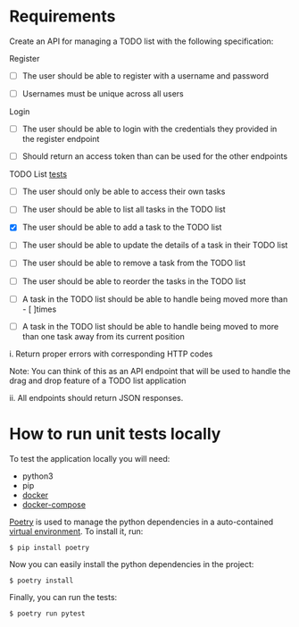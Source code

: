 # Requirements

Create an API for managing a TODO list with the following specification:

Register

- [ ] The user should be able to register with a username and password

- [ ] Usernames must be unique across all users

Login

- [ ] The user should be able to login with the credentials they provided in the register endpoint

- [ ] Should return an access token than can be used for the other endpoints

TODO List [tests](./todolist/tests/test_todolist.py)

- [ ] The user should only be able to access their own tasks

- [ ] The user should be able to list all tasks in the TODO list

- [x] The user should be able to add a task to the TODO list

- [ ] The user should be able to update the details of a task in their TODO list

- [ ] The user should be able to remove a task from the TODO list

- [ ] The user should be able to reorder the tasks in the TODO list

- [ ] A task in the TODO list should be able to handle being moved more than - [ ]times

- [ ] A task in the TODO list should be able to handle being moved to more than one task away from its current position


i. Return proper errors with corresponding HTTP codes

Note: You can think of this as an API endpoint that will be used to handle the drag and drop feature of a TODO list application

ii. All endpoints should return JSON responses.

# How to run unit tests locally

To test the application locally you will need:
- python3
- pip
- [docker](https://docs.docker.com/engine/install/)
- [docker-compose](https://docs.docker.com/compose/install/)

[Poetry](https://python-poetry.org/docs/) is used to manage the python dependencies in a auto-contained [virtual environment](https://docs.python.org/3/tutorial/venv.html).
To install it, run:
```
$ pip install poetry
```

Now you can easily install the python dependencies in the project:
```
$ poetry install
```

Finally, you can run the tests:
```
$ poetry run pytest
```
